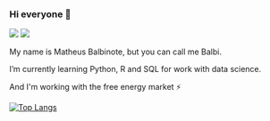### Hi everyone 👋
[<img src="https://img.shields.io/badge/LinkedIn-0077B5?style=for-the-badge&logo=linkedin&logoColor=white">](https://www.linkedin.com/in/matheus-balbinote/)  <a href="balbinotematheus@gmail.com">
<img src="https://img.shields.io/badge/Gmail-D14836?style=for-the-badge&logo=gmail&logoColor=white"/>
</a>

My name is Matheus Balbinote, but you can call me Balbi.

I’m currently learning Python, R and SQL for work with data science.

And I'm working with the free energy market ⚡ 

<div style="width: 150px;">
<a href="https://github-readme-stats.vercel.app/api/top-langs/?username=mbalbinote&layout=compact">
  <img src="https://github-readme-stats.vercel.app/api/top-langs/?username=mbalbinote&layout=compact" alt="Top Langs" />
</a>
</div>

<!--
**mbalbinote/mbalbinote** is a ✨ _special_ ✨ repository because its `README.md` (this file) appears on your GitHub profile.

Here are some ideas to get you started:

- 🔭 I’m currently working on ...
- 🌱 I’m currently learning ...
- 👯 I’m looking to collaborate on ...
- 🤔 I’m looking for help with ...
- 💬 Ask me about ...
- 📫 How to reach me: ...
- 😄 Pronouns: ...
- ⚡ Fun fact: ...
-->
